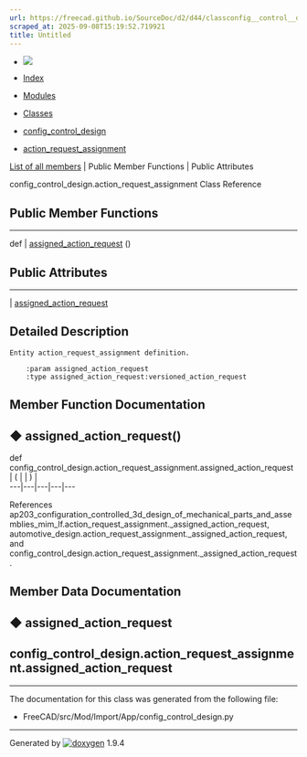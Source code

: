 ```yaml
---
url: https://freecad.github.io/SourceDoc/d2/d44/classconfig__control__design_1_1action__request__assignment.html
scraped_at: 2025-09-08T15:19:52.719921
title: Untitled
---
```


  * [ ![](https://www.freecad.org/svg/logo-freecad.svg) ](https://freecadweb.org "FreeCAD")
  * [Index](../../index.html "Index")
  * [Modules](../../modules.html "Modules list")
  * [Classes](../../annotated.html "Annotated list")

  * [config_control_design](../../d4/d07/namespaceconfig__control__design.html)
  * [action_request_assignment](../../d2/d44/classconfig__control__design_1_1action__request__assignment.html)

[List of all members](../../d9/d5f/classconfig__control__design_1_1action__request__assignment-members.html) | Public Member Functions | Public Attributes

config_control_design.action_request_assignment Class Reference

##  Public Member Functions  
  
---  
def | [assigned_action_request](../../d2/d44/classconfig__control__design_1_1action__request__assignment.html#a5e55e448afd51d6c1cfeec8bcdab59a2) ()  
  
##  Public Attributes  
  
---  
|
[assigned_action_request](../../d2/d44/classconfig__control__design_1_1action__request__assignment.html#a5af70d0a0c60ab8759f327093bc22f7f)  
  
## Detailed Description

    
    
    Entity action_request_assignment definition.
    
        :param assigned_action_request
        :type assigned_action_request:versioned_action_request

## Member Function Documentation

## ◆ assigned_action_request()

def config_control_design.action_request_assignment.assigned_action_request  | ( | | ) |   
---|---|---|---|---  
  
References
ap203_configuration_controlled_3d_design_of_mechanical_parts_and_assemblies_mim_lf.action_request_assignment._assigned_action_request,
automotive_design.action_request_assignment._assigned_action_request, and
config_control_design.action_request_assignment._assigned_action_request.

## Member Data Documentation

## ◆ assigned_action_request

config_control_design.action_request_assignment.assigned_action_request  
---  
  
* * *

The documentation for this class was generated from the following file:

  * FreeCAD/src/Mod/Import/App/config_control_design.py

* * *

Generated by
[![doxygen](../../doxygen.svg)](https://www.doxygen.org/index.html) 1.9.4

